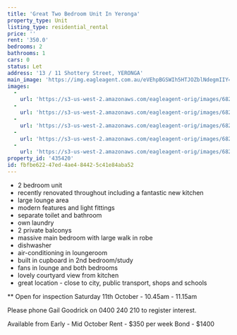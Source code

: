 ```yaml
---
title: 'Great Two Bedroom Unit In Yeronga'
property_type: Unit
listing_type: residential_rental
price: ''
rent: '350.0'
bedrooms: 2
bathrooms: 1
cars: 0
status: Let
address: '13 / 11 Shottery Street, YERONGA'
main_image: 'https://img.eagleagent.com.au/eVEhpBGSWIh5HTJOZblNdegmIIY=/1280x854/smart/https://s3-us-west-2.amazonaws.com/eagleagent-orig/images/6824312/403510429-image-M.jpg'
images:
  -
    url: 'https://s3-us-west-2.amazonaws.com/eagleagent-orig/images/6824316/403510429-image-D.jpg'
  -
    url: 'https://s3-us-west-2.amazonaws.com/eagleagent-orig/images/6824315/403510429-image-C.jpg'
  -
    url: 'https://s3-us-west-2.amazonaws.com/eagleagent-orig/images/6824314/403510429-image-B.jpg'
  -
    url: 'https://s3-us-west-2.amazonaws.com/eagleagent-orig/images/6824313/403510429-image-A.jpg'
  -
    url: 'https://s3-us-west-2.amazonaws.com/eagleagent-orig/images/6824312/403510429-image-M.jpg'
property_id: '435420'
id: fbfbe622-47ed-4ae4-8442-5c41e84aba52
---
```

- 2 bedroom unit
- recently renovated throughout including a fantastic new kitchen
- large lounge area
- modern features and light fittings
- separate toilet and bathroom
- own laundry
- 2 private balconys
- massive main bedroom with large walk in robe
- dishwasher
- air-conditioning in loungeroom
- built in cupboard in 2nd bedroom/study
- fans in lounge and both bedrooms
- lovely courtyard view from kitchen
- great location - close to city, public transport, shops and schools

** Open for inspection Saturday 11th October - 10.45am - 11.15am

Please phone Gail Goodrick on 0400 240 210 to register interest.

Available from Early - Mid October
Rent - $350 per week
Bond - $1400